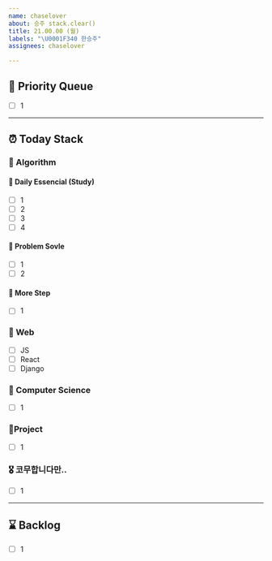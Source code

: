 ```yaml
---
name: chaselover
about: 승주 stack.clear()
title: 21.00.00 (월)
labels: "\U0001F340 한승주"
assignees: chaselover

---
```


## 🧨 Priority Queue
- [ ] 1

---

## ⏰ Today Stack

### 🥞 Algorithm

#### 📕 Daily Essencial (Study)
- [ ] 1 
- [ ] 2
- [ ] 3
- [ ] 4

#### 📗 Problem Sovle
- [ ] 1
- [ ] 2

#### 📘 More Step
- [ ] 1

### 🍦 Web
- [ ] JS
- [ ] React
- [ ] Django

### 🍜 Computer Science
- [ ] 1

### 🥘Project
- [ ] 1

### 🎖 코무합니다만..
- [ ] 1

---

## ⌛ Backlog
- [ ] 1
